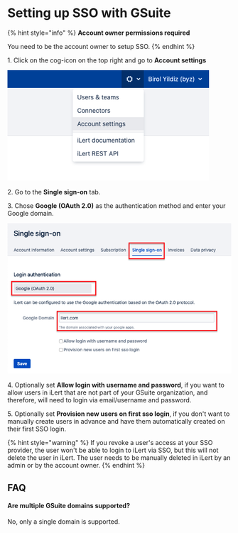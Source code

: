 # Setting up SSO with GSuite

{% hint style="info" %}
**Account owner permissions required**

You need to be the account owner to setup SSO.
{% endhint %}

1\. Click on the cog-icon on the top right and go to **Account settings**

![](<../.gitbook/assets/image (2).png>)

2\. Go to the **Single sign-on** tab.

3\. Chose **Google (OAuth 2.0)** as the authentication method and enter your Google domain.

![](<../.gitbook/assets/Screenshot 2020-08-25 at 15.40.07.png>)

4\. Optionally set **Allow login with username and password**, if you want to allow users in iLert that are not part of your GSuite organization, and therefore, will need to login via email/username and password.

5\. Optionally set **Provision new users on first sso login**, if you don't want to manually create users in advance and have them automatically created on their first SSO login.

{% hint style="warning" %}
If you revoke a user's access at your SSO provider, the user won't be able to login to iLert via SSO, but this will not delete the user in iLert. The user needs to be manually deleted in iLert by an admin or by the account owner.
{% endhint %}

## FAQ

#### Are multiple GSuite domains supported?

No, only a single domain is supported.

